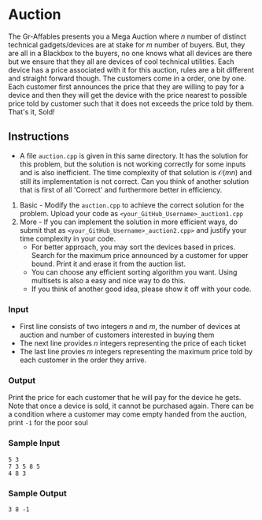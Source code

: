 # Auction

The Gr-Affables presents you a Mega Auction where $n$ number of distinct technical gadgets/devices are at stake for $m$ number of buyers. But, they are all in a Blackbox to the buyers, no one knows what all devices are there but we ensure that they all are devices of cool technical utilities. Each device has a price associated with it for this auction, rules are a bit different and straight forward though. The customers come in a order, one by one. Each customer first announces the price that they are willing to pay for a device and then they will get the device with the price nearest to possible price told by customer such that it does not exceeds the price told by them. That's it, Sold!

## Instructions
- A file ``auction.cpp`` is given in this same directory. It has the solution for this problem, but the solution is not working correctly for some inputs and is also inefficient. The time complexity of that solution is $\mathcal{O}(mn)$ and still its implementation is not correct. Can you think of another solution that is first of all 'Correct' and furthermore better in efficiency. 
1. Basic - Modify the ``auction.cpp`` to achieve the correct solution for the problem. Upload your code as ``<your_GitHub_Username>_auction1.cpp``
2. More - If you can implement the solution in more efficient ways, do submit that as ``<your_GitHub_Username>_auction2.cpp>`` and justify your time complexity in your code.
   - For better approach, you may sort the devices based in prices. Search for the maximum price announced by a customer for upper bound. Print it and erase it from the auction list.
   - You can choose any efficient sorting algorithm you want. Using multisets is also a easy and nice way to do this.
   - If you think of another good idea, please show it off with your code.

### Input
- First line consists of two integers $n$ and $m$, the number of devices at auction and number of customers interested in buying them
- The next line provides $n$ integers representing the price of each ticket
- The last line provies $m$ integers representing the maximum price told by each customer in the order they arrive.

### Output
Print the price for each customer that he will pay for the device he gets. Note that once a device is sold, it cannot be purchased again.
There can be a condition where a customer may come empty handed from the auction, print ``-1`` for the poor soul

### Sample Input
```
5 3
7 3 5 8 5
4 8 3
```
### Sample Output
```
3 8 -1
```

